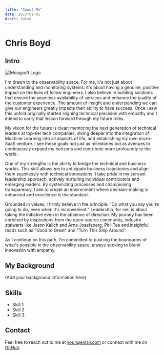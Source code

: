 ```yaml
---
title: "About Me"
date: 2023-01-01
draft: false
---
```


# Chris Boyd


## Intro

![Moogsoft Logo](/images/moogsoft-logo.png)

I'm drawn to the observability space. For me, it's not just about understanding and monitoring systems; it's about having a genuine, positive impact on the lives of fellow engineers. I also believe in building solutions that ensure the seamless availability of services and enhance the quality of the customer experience. The amount of insight and understanding we can give our engineers greatly impacts their ability to have success. Once I saw this unfold originally started aligning technical precision with empathy and I intend to carry that lesson forward through my future roles.

My vision for the future is clear: mentoring the next generation of technical leaders at top-tier tech companies, diving deeper into the integration of Machine Learning into all aspects of life, and establishing my own micro-SaaS venture. I see these goals not just as milestones but as avenues to continuously expand my horizons and contribute more profoundly to the world.

One of my strengths is the ability to bridge the technical and business worlds. This skill allows me to anticipate business trajectories and align them seamlessly with technical innovations. I take pride in my servant leadership approach, actively nurturing individual contributors and emerging leaders. By systemizing processes and championing transparency, I aim to create an environment where decision-making is enhanced and excellence is the standard.

Grounded in values, I firmly believe in the principle: "Do what you say you're going to do, even when it's inconvenient." Leadership, for me, is about taking the initiative even in the absence of direction. My journey has been enriched by inspirations from the open-source community, industry stalwarts like Jason Kalich and Arne Josefsberg, Phil Tee and insightful reads such as "Good to Great" and "Turn This Ship Around".

As I continue on this path, I'm committed to pushing the boundaries of what's possible in the observability space, always seeking to blend innovation with empathy.

## My Background

(Add your background information here)

## Skills

- Skill 1
- Skill 2
- Skill 3

## Contact

Feel free to reach out to me at [your@email.com](mailto:your@email.com) or connect with me on [GitHub](https://github.com/yourusername).
